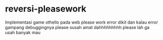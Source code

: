 # reversi-pleasework
Implementasi game othello pada web please work error dikit dan kalau error gampang debuggingnya please susah amat dahhhhhhhhh please lah ga usah banyak mau
